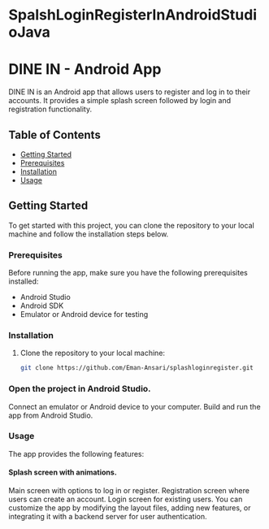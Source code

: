 # SpalshLoginRegisterInAndroidStudioJava

# DINE IN - Android App

DINE IN is an Android app that allows users to register and log in to their accounts. It provides a simple splash screen followed by login and registration functionality.

## Table of Contents

- [Getting Started](#getting-started)
- [Prerequisites](#prerequisites)
- [Installation](#installation)
- [Usage](#usage)

## Getting Started

To get started with this project, you can clone the repository to your local machine and follow the installation steps below.

### Prerequisites

Before running the app, make sure you have the following prerequisites installed:

- Android Studio
- Android SDK
- Emulator or Android device for testing

### Installation

1. Clone the repository to your local machine:

   ```bash
   git clone https://github.com/Eman-Ansari/splashloginregister.git

### Open the project in Android Studio.

Connect an emulator or Android device to your computer.
Build and run the app from Android Studio.

### Usage
The app provides the following features:

#### Splash screen with animations.
Main screen with options to log in or register.
Registration screen where users can create an account.
Login screen for existing users.
You can customize the app by modifying the layout files, adding new features, or integrating it with a backend server for user authentication.



